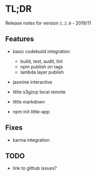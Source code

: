 # TL;DR

Release notes for version `1.2.0` - 2019/11

## Features

* basic codebuild integration
    - build, test, audit, lint
    - npm publish on tags
    - lambda layer publish

* jasmine interactive
* little s3gzcp local remote
* little markdown
* npm init little-app


## Fixes

* karma integration

## TODO

* link to github issues?